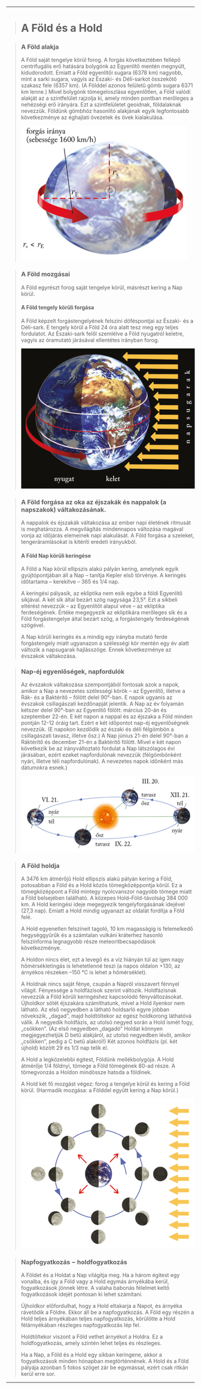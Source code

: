 
---

> # A Föld és a Hold

> ### A Föld alakja
>
> A Föld saját tengelye körül forog. A forgás következtében fellépő centrifugális erő hatására bolygónk az Egyenlítő mentén megnyúlt, kidudorodott. Emiatt a Föld egyenlítői sugara (6378 km) nagyobb, mint a sarki sugara, vagyis az Északi- és Déli-sarkot összekötő szakasz fele (6357 km). (A Földdel azonos felületű gömb sugara 6371 km lenne.) Mivel bolygónk tömegeloszlása egyenlőtlen, a Föld valódi alakját az a szintfelület rajzolja ki, amely minden pontban merőleges a nehézségi erő irányára. Ezt a szintfelületet geoidnak, földalaknak nevezzük. Földünk gömbhöz hasonlító alakjának egyik legfontosabb következménye az éghajlati övezetek és övek kialakulása.
>
> ![a föld alakja](../images/foldrajz-fold-hold-001.png)

> ### A Föld mozgásai
>
> A Föld egyrészt forog saját tengelye körül, másrészt kering a Nap körül.
>
> #### A Föld ten­gely kö­rü­li for­gá­sa
>
> A Föld képzelt forgástengelyének felszíni döféspontjai az Északi- és a Déli-sark. E tengely körül a Föld 24 óra alatt tesz meg egy teljes fordulatot. Az Északi-sark felől szemlélve a Föld nyugatról keletre, vagyis az óramutató járásával ellentétes irányban forog.
>
> ![a föld forgása](../images/foldrajz-fold-hold-002.png)

> ### A Föld forgása az oka az éjszakák és nappalok (a napszakok) váltakozásának.
>
> A nappalok és éjszakák váltakozása az ember napi életének ritmusát is meghatározza. A megvilágítás mindennapos változása magával vonja az időjárás elemeinek napi alakulását. A Föld forgása a szeleket, tengeráramlásokat is kitéríti eredeti irányukból.
>
> #### A Föld Nap körüli keringése
>
> A Föld a Nap körül ellipszis alakú pályán kering, amelynek egyik gyújtópontjában áll a Nap – tanítja Kepler első törvénye. A keringés időtartama – kerekítve – 365 és 1/4 nap.
>
> A keringési pályasík, az ekliptika nem esik egybe a földi Egyenlítő síkjával. A két sík által bezárt szög nagysága 23,5°. Ezt a síkbeli eltérést nevezzük – az Egyenlítőt alapul véve – az ekliptika ferdeségének. Értéke megegyezik az ekliptikára merőleges sík és a Föld forgástengelye által bezárt szög, a forgástengely ferdeségének szögével.
>
> A Nap körüli keringés és a mindig egy irányba mutató ferde forgástengely miatt ugyanazon a szélességi kör mentén egy év alatt változik a napsugarak hajlásszöge. Ennek következménye az évszakok váltakozása.

> ### Nap-éj egyenlőségek, napfordulók
>
> Az évszakok váltakozása szempontjából fontosak azok a napok, amikor a Nap a nevezetes szélességi körök – az Egyenlítő, illetve a Rák- és a Baktérítő – fölött delel 90°-ban. E napok ugyanis az évszakok csillagászati kezdőnapját jelentik. A Nap az év folyamán kétszer delel 90°-ban az Egyenlítő fölött: március 20-án és szeptember 22-én. E két napon a nappal és az éjszaka a Föld minden pontján 12-12 óráig tart. Ezért e két időpontot nap-éj egyenlőségnek nevezzük. (E napokon kezdődik az északi és déli félgömbön a csillagászati tavasz, illetve ősz.) A Nap június 21-én delel 90°-ban a Ráktérítő és december 21-én a Baktérítő fölött. Mivel e két napon következik be az irányváltoztató fordulat a Nap látszólagos évi járásában, ezért ezeket napfordulónak nevezzük (félgömbönként nyári, illetve téli napfordulónak). A nevezetes napok időnként más dátumokra esnek.)
>
> ![a nap-éj egyenlőség](../images/foldrajz-fold-hold-003.png)

> ### A Föld holdja
>
> A 3476 km átmérőjű Hold ellipszis alakú pályán kering a Föld, potosabban a Föld és a Hold közös tömegközéppontja körül. Ez a tömegközéppont a Föld mintegy nyolcvanszor nagyobb tömege miatt a Föld belsejében található. A közepes Hold–Föld-távolság 384 000 km. A Hold keringési ideje megegyezik tengelyforgásának idejével (27,3 nap). Emiatt a Hold mindig ugyanazt az oldalát fordítja a Föld felé.
>
> A Hold egyenetlen felszíneit tagoló, 10 km magasságig is felemelkedő hegységgyűrűk és a számtalan vulkáni kráterhez hasonló felszínforma legnagyobb része meteoritbecsapódások következménye.
>
> A Holdon nincs élet, ezt a levegő és a víz hiányán túl az igen nagy hőmérsékletingás is lehetetlenné teszi (a napos oldalon +130, az árnyékos részeken –150 °C is lehet a hőmérséklet).
>
> A Holdnak nincs saját fénye, csupán a Napról visszavert fénnyel világít. Fényessége a holdfázisok szerint változik. Holdfázisnak nevezzük a Föld körüli keringéshez kapcsolódó fényváltozásokat. Újholdkor sötét éjszakára számíthatunk, mivel a Hold ilyenkor nem látható. Az első negyedben a látható holdsarló egyre jobban növekszik, „dagad”, majd holdtöltekor az egész holdkorong láthatóvá válik. A negyedik holdfázis, az utolsó negyed során a Hold ismét fogy, „csökken”. (Az első negyedben „dagadó” Holdat könnyen megjegyezhetjük D betű alakjáról, az utolsó negyedben lévőt, amikor „csökken”, pedig a C betű alakról!) Két azonos holdfázis (pl. két újhold) között 29 és 1/3 nap telik el.
>
> A Hold a legközelebbi égitest, Földünk mellékbolygója. A Hold átmérője 1/4 földnyi, tömege a Föld tömegének 80-ad része. A tömegvonzás a Holdon mindössze hatoda a földinek.
>
> A Hold két fő mozgást végez: forog a tengelye körül és kering a Föld körül. (Harmadik mozgása: a Földdel együtt kering a Nap körül.)
>
> ![a föld holdja](../images/foldrajz-fold-hold-004.png)

> ### Napfogyatkozás − holdfogyatkozás
>
> A Földet és a Holdat a Nap világítja meg. Ha a három égitest egy vonalba, és így a Föld vagy a Hold egymás árnyékába kerül, fogyatkozások jönnek létre. A valaha babonás félelmet keltő fogyatkozások idejét pontosan ki lehet számítani.
>
> Újholdkor előfordulhat, hogy a Hold eltakarja a Napot, és árnyéka rávetődik a Földre. Ekkor áll be a napfogyatkozás. A Föld egy részén a Hold teljes árnyékában teljes napfogyatkozás, körülötte a Hold félárnyékában részleges napfogyatkozás lép fel.
>
> Holdtöltekor viszont a Föld vethet árnyékot a Holdra. Ez a holdfogyatkozás, amely szintén lehet teljes és részleges.
>
> Ha a Nap, a Föld és a Hold egy síkban keringene, akkor a fogyatkozások minden hónapban megtörténnének. A  Hold és a Föld pályája azonban 5 fokos szöget zár be egymással, ezért csak ritkán kerül erre sor.

---